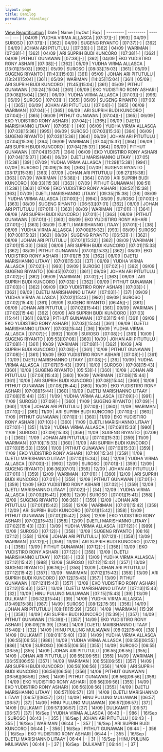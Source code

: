 ```yaml
---
layout: page
title: Danilog
permalink: /danilog/
---
```

[View Beautification](https://github.com/allasca/allasca.github.io/blob/master/danilog.md)
| Date      | Name      | In/Out | Exp |
| --------- | --------- | ------ | --- |
| 04/09 | YUDHA VIRMA ALLASCA  | [07:37][-] | [993]
| 04/09 | SUROSO  | [07:37][-] | [362]
| 04/09 | SUGENG RIYANTO  | [07:37][-] | [362]
| 04/09 | JOHAN ARI PITUTULU  | [07:38][-] | [362]
| 04/09 | WARIMAN  | [07:38][-] | [362]
| 04/09 | ARI SUPRIH BUDI KUNCORO  | [07:38][-] | [362]
| 04/09 | PITHUT GUNAWAN  | [07:38][-] | [362]
| 04/09 | EKO YUDISTIRO RONY ASHARI  | [07:38][-] | [362]
| 05/09 | YUDHA VIRMA ALLASCA  | [13:01][15:03] | [992]
| 05/09 | SUROSO  | [08:33][15:03] | [361]
| 05/09 | SUGENG RIYANTO  | [11:43][15:03] | [361]
| 05/09 | JOHAN ARI PITUTULU  | [13:24][15:04] | [361]
| 05/09 | WARIMAN  | [14:05][15:04] | [361]
| 05/09 | ARI SUPRIH BUDI KUNCORO  | [11:45][15:04] | [361]
| 05/09 | PITHUT GUNAWAN  | [10:24][15:04] | [361]
| 05/09 | EKO YUDISTIRO RONY ASHARI  | [09:08][15:04] | [361]
| 06/09 | YUDHA VIRMA ALLASCA  | [07:03][-] | [996]
| 06/09 | SUROSO  | [07:03][-] | [365]
| 06/09 | SUGENG RIYANTO  | [07:03][-] | [365]
| 06/09 | JOHAN ARI PITUTULU  | [07:04][-] | [365]
| 06/09 | WARIMAN  | [07:04][-] | [365]
| 06/09 | ARI SUPRIH BUDI KUNCORO  | [07:04][-] | [365]
| 06/09 | PITHUT GUNAWAN  | [07:04][-] | [365]
| 06/09 | EKO YUDISTIRO RONY ASHARI  | [07:04][-] | [365]
| 06/09 | DJETLI MARISHANNO LITAAY  | [07:05][-] | [40]
| 06/09 | YUDHA VIRMA ALLASCA  | [07:03][15:36] | [995]
| 06/09 | SUROSO  | [07:03][15:36] | [364]
| 06/09 | SUGENG RIYANTO  | [07:03][15:36] | [364]
| 06/09 | JOHAN ARI PITUTULU  | [07:04][15:36] | [364]
| 06/09 | WARIMAN  | [07:04][15:37] | [364]
| 06/09 | ARI SUPRIH BUDI KUNCORO  | [07:04][15:37] | [364]
| 06/09 | PITHUT GUNAWAN  | [07:04][15:37] | [364]
| 06/09 | EKO YUDISTIRO RONY ASHARI  | [07:04][15:37] | [364]
| 06/09 | DJETLI MARISHANNO LITAAY  | [07:05][15:38] | [39]
| 07/09 | YUDHA VIRMA ALLASCA  | [11:29][15:38] | [994]
| 07/09 | SUROSO  | [10:09][15:38] | [363]
| 07/09 | SUGENG RIYANTO  | [08:17][15:38] | [363]
| 07/09 | JOHAN ARI PITUTULU  | [08:27][15:38] | [363]
| 07/09 | WARIMAN  | [15:38][-] | [364]
| 07/09 | ARI SUPRIH BUDI KUNCORO  | [08:33][15:38] | [363]
| 07/09 | PITHUT GUNAWAN  | [08:51][15:38] | [363]
| 07/09 | EKO YUDISTIRO RONY ASHARI  | [08:52][15:38] | [363]
| 07/09 | DJETLI MARISHANNO LITAAY  | [09:35][15:38] | [38]
| 08/09 | YUDHA VIRMA ALLASCA  | [07:00][-] | [994]
| 08/09 | SUROSO  | [07:00][-] | [363]
| 08/09 | SUGENG RIYANTO  | [06:53][07:01] | [362]
| 08/09 | JOHAN ARI PITUTULU  | [07:01][-] | [363]
| 08/09 | WARIMAN  | [07:01][-] | [364]
| 08/09 | ARI SUPRIH BUDI KUNCORO  | [07:01][-] | [363]
| 08/09 | PITHUT GUNAWAN  | [07:01][-] | [363]
| 08/09 | EKO YUDISTIRO RONY ASHARI  | [07:01][-] | [363]
| 08/09 | DJETLI MARISHANNO LITAAY  | [07:01][-] | [38]
| 08/09 | YUDHA VIRMA ALLASCA  | [07:00][15:32] | [993]
| 08/09 | SUROSO  | [07:00][15:32] | [362]
| 08/09 | SUGENG RIYANTO  | [06:53][-] | [362]
| 08/09 | JOHAN ARI PITUTULU  | [07:01][15:32] | [362]
| 08/09 | WARIMAN  | [07:01][15:33] | [363]
| 08/09 | ARI SUPRIH BUDI KUNCORO  | [07:01][15:33] | [362]
| 08/09 | PITHUT GUNAWAN  | [07:01][15:33] | [362]
| 08/09 | EKO YUDISTIRO RONY ASHARI  | [07:01][15:33] | [362]
| 08/09 | DJETLI MARISHANNO LITAAY  | [07:01][15:33] | [37]
| 09/09 | YUDHA VIRMA ALLASCA  | [07:02][-] | [993]
| 09/09 | SUROSO  | [07:02][-] | [362]
| 09/09 | SUGENG RIYANTO  | [06:45][07:02] | [361]
| 09/09 | JOHAN ARI PITUTULU  | [07:02][-] | [362]
| 09/09 | WARIMAN  | [07:02][-] | [363]
| 09/09 | ARI SUPRIH BUDI KUNCORO  | [07:03][-] | [362]
| 09/09 | PITHUT GUNAWAN  | [07:03][-] | [362]
| 09/09 | EKO YUDISTIRO RONY ASHARI  | [07:03][-] | [362]
| 09/09 | DJETLI MARISHANNO LITAAY  | [07:03][-] | [37]
| 09/09 | YUDHA VIRMA ALLASCA  | [07:02][15:43] | [992]
| 09/09 | SUROSO  | [07:02][15:43] | [361]
| 09/09 | SUGENG RIYANTO  | [06:45][-] | [361]
| 09/09 | JOHAN ARI PITUTULU  | [07:02][15:44] | [361]
| 09/09 | WARIMAN  | [07:02][15:44] | [362]
| 09/09 | ARI SUPRIH BUDI KUNCORO  | [07:03][15:44] | [361]
| 09/09 | PITHUT GUNAWAN  | [07:03][15:44] | [361]
| 09/09 | EKO YUDISTIRO RONY ASHARI  | [07:03][15:44] | [361]
| 09/09 | DJETLI MARISHANNO LITAAY  | [07:03][15:44] | [36]
| 10/09 | YUDHA VIRMA ALLASCA  | [07:07][-] | [992]
| 10/09 | SUROSO  | [07:08][-] | [361]
| 10/09 | SUGENG RIYANTO  | [05:53][07:08] | [360]
| 10/09 | JOHAN ARI PITUTULU  | [07:08][-] | [361]
| 10/09 | WARIMAN  | [07:08][-] | [362]
| 10/09 | ARI SUPRIH BUDI KUNCORO  | [07:08][-] | [361]
| 10/09 | PITHUT GUNAWAN  | [07:08][-] | [361]
| 10/09 | EKO YUDISTIRO RONY ASHARI  | [07:08][-] | [361]
| 10/09 | DJETLI MARISHANNO LITAAY  | [07:08][-] | [36]
| 10/09 | YUDHA VIRMA ALLASCA  | [07:07][15:43] | [991]
| 10/09 | SUROSO  | [07:08][15:43] | [360]
| 10/09 | SUGENG RIYANTO  | [05:53][-] | [360]
| 10/09 | JOHAN ARI PITUTULU  | [07:08][15:43] | [360]
| 10/09 | WARIMAN  | [07:08][15:44] | [361]
| 10/09 | ARI SUPRIH BUDI KUNCORO  | [07:08][15:44] | [360]
| 10/09 | PITHUT GUNAWAN  | [07:08][15:44] | [360]
| 10/09 | EKO YUDISTIRO RONY ASHARI  | [07:08][15:44] | [360]
| 10/09 | DJETLI MARISHANNO LITAAY  | [07:08][15:44] | [35]
| 11/09 | YUDHA VIRMA ALLASCA  | [07:09][-] | [991]
| 11/09 | SUROSO  | [07:09][-] | [360]
| 11/09 | SUGENG RIYANTO  | [07:09][-] | [360]
| 11/09 | JOHAN ARI PITUTULU  | [07:10][-] | [360]
| 11/09 | WARIMAN  | [07:10][-] | [361]
| 11/09 | ARI SUPRIH BUDI KUNCORO  | [07:10][-] | [360]
| 11/09 | PITHUT GUNAWAN  | [07:10][-] | [360]
| 11/09 | EKO YUDISTIRO RONY ASHARI  | [07:10][-] | [360]
| 11/09 | DJETLI MARISHANNO LITAAY  | [07:10][-] | [35]
| 11/09 | YUDHA VIRMA ALLASCA  | [07:09][15:33] | [990]
| 11/09 | SUROSO  | [07:09][15:33] | [359]
| 11/09 | SUGENG RIYANTO  | [07:09][-] | [360]
| 11/09 | JOHAN ARI PITUTULU  | [07:10][15:33] | [359]
| 11/09 | WARIMAN  | [07:10][15:33] | [360]
| 11/09 | ARI SUPRIH BUDI KUNCORO  | [07:10][15:33] | [359]
| 11/09 | PITHUT GUNAWAN  | [07:10][15:33] | [359]
| 11/09 | EKO YUDISTIRO RONY ASHARI  | [07:10][15:34] | [359]
| 11/09 | DJETLI MARISHANNO LITAAY  | [07:10][15:34] | [34]
| 12/09 | YUDHA VIRMA ALLASCA  | [07:00][-] | [990]
| 12/09 | SUROSO  | [07:01][-] | [359]
| 12/09 | SUGENG RIYANTO  | [06:36][07:01] | [359]
| 12/09 | JOHAN ARI PITUTULU  | [07:01][-] | [359]
| 12/09 | WARIMAN  | [07:01][-] | [360]
| 12/09 | ARI SUPRIH BUDI KUNCORO  | [07:01][-] | [359]
| 12/09 | PITHUT GUNAWAN  | [07:01][-] | [359]
| 12/09 | EKO YUDISTIRO RONY ASHARI  | [07:02][-] | [359]
| 12/09 | DJETLI MARISHANNO LITAAY  | [07:02][-] | [34]
| 12/09 | YUDHA VIRMA ALLASCA  | [07:00][15:41] | [989]
| 12/09 | SUROSO  | [07:01][15:41] | [358]
| 12/09 | SUGENG RIYANTO  | [06:36][-] | [359]
| 12/09 | JOHAN ARI PITUTULU  | [07:01][15:42] | [358]
| 12/09 | WARIMAN  | [07:01][15:42] | [359]
| 12/09 | ARI SUPRIH BUDI KUNCORO  | [07:01][15:42] | [358]
| 12/09 | PITHUT GUNAWAN  | [07:01][15:42] | [358]
| 12/09 | EKO YUDISTIRO RONY ASHARI  | [07:02][15:43] | [358]
| 12/09 | DJETLI MARISHANNO LITAAY  | [07:02][15:43] | [33]
| 13/09 | YUDHA VIRMA ALLASCA  | [07:12][-] | [989]
| 13/09 | SUROSO  | [07:12][-] | [358]
| 13/09 | SUGENG RIYANTO  | [06:16][07:12] | [358]
| 13/09 | JOHAN ARI PITUTULU  | [07:12][-] | [358]
| 13/09 | WARIMAN  | [07:12][-] | [359]
| 13/09 | ARI SUPRIH BUDI KUNCORO  | [07:12][-] | [358]
| 13/09 | PITHUT GUNAWAN  | [07:12][-] | [358]
| 13/09 | EKO YUDISTIRO RONY ASHARI  | [07:12][-] | [358]
| 13/09 | DJETLI MARISHANNO LITAAY  | [07:13][-] | [33]
| 13/09 | YUDHA VIRMA ALLASCA  | [07:12][15:42] | [988]
| 13/09 | SUROSO  | [07:12][15:42] | [357]
| 13/09 | SUGENG RIYANTO  | [06:16][-] | [358]
| 13/09 | JOHAN ARI PITUTULU  | [07:12][15:42] | [357]
| 13/09 | WARIMAN  | [07:12][15:43] | [358]
| 13/09 | ARI SUPRIH BUDI KUNCORO  | [07:12][15:43] | [357]
| 13/09 | PITHUT GUNAWAN  | [07:12][15:43] | [357]
| 13/09 | EKO YUDISTIRO RONY ASHARI  | [07:12][15:43] | [357]
| 13/09 | DJETLI MARISHANNO LITAAY  | [07:13][15:43] | [32]
| 13/09 | HINU PULUNG MULIAWAN  | [07:15][15:43] | [39]
| 13/09 | DULKAMIT  | [06:32][15:44] | [39]
| 14/09 | YUDHA VIRMA ALLASCA  | [13:49][15:38] | [987]
| 14/09 | SUROSO  | [08:12][15:39] | [356]
| 14/09 | JOHAN ARI PITUTULU  | [08:11][15:39] | [356]
| 14/09 | WARIMAN  | [15:39][-] | [358]
| 14/09 | ARI SUPRIH BUDI KUNCORO  | [15:39][-] | [357]
| 14/09 | PITHUT GUNAWAN  | [15:39][-] | [357]
| 14/09 | EKO YUDISTIRO RONY ASHARI  | [08:09][15:39] | [356]
| 14/09 | DJETLI MARISHANNO LITAAY  | [15:40][-] | [32]
| 14/09 | HINU PULUNG MULIAWAN  | [08:02][15:40] | [38]
| 14/09 | DULKAMIT  | [08:01][15:40] | [38]
| 14/09 | YUDHA VIRMA ALLASCA  | [06:55][06:55] | [986]
| 14/09 | YUDHA VIRMA ALLASCA  | [06:55][06:55] | [986]
| 14/09 | SUROSO  | [06:55][06:55] | [355]
| 14/09 | SUROSO  | [06:55][06:55] | [355]
| 14/09 | JOHAN ARI PITUTULU  | [06:55][06:55] | [355]
| 14/09 | JOHAN ARI PITUTULU  | [06:55][06:55] | [355]
| 14/09 | WARIMAN  | [06:55][06:55] | [357]
| 14/09 | WARIMAN  | [06:55][06:55] | [357]
| 14/09 | ARI SUPRIH BUDI KUNCORO  | [06:56][06:56] | [356]
| 14/09 | ARI SUPRIH BUDI KUNCORO  | [06:56][06:56] | [356]
| 14/09 | PITHUT GUNAWAN  | [06:56][06:56] | [356]
| 14/09 | PITHUT GUNAWAN  | [06:56][06:56] | [356]
| 14/09 | EKO YUDISTIRO RONY ASHARI  | [06:56][06:56] | [355]
| 14/09 | EKO YUDISTIRO RONY ASHARI  | [06:56][06:56] | [355]
| 14/09 | DJETLI MARISHANNO LITAAY  | [06:57][06:57] | [31]
| 14/09 | DJETLI MARISHANNO LITAAY  | [06:57][06:57] | [31]
| 14/09 | HINU PULUNG MULIAWAN  | [06:57][06:57] | [37]
| 14/09 | HINU PULUNG MULIAWAN  | [06:57][06:57] | [37]
| 14/09 | DULKAMIT  | [06:57][06:57] | [37]
| 14/09 | DULKAMIT  | [06:57][06:57] | [37]
| 16/Sep | YUDHA VIRMA ALLASCA  | 06:43 | - | 986 |
| 16/Sep | SUROSO  | 06:43 | - | 355 |
| 16/Sep | JOHAN ARI PITUTULU  | 06:43 | - | 355 |
| 16/Sep | WARIMAN  | 06:44 | - | 357 |
| 16/Sep | ARI SUPRIH BUDI KUNCORO  | 06:44 | - | 356 |
| 16/Sep | PITHUT GUNAWAN  | 06:44 | - | 356 |
| 16/Sep | EKO YUDISTIRO RONY ASHARI  | 06:44 | - | 355 |
| 16/Sep | DJETLI MARISHANNO LITAAY  | 06:44 | - | 31 |
| 16/Sep | HINU PULUNG MULIAWAN  | 06:44 | - | 37 |
| 16/Sep | DULKAMIT  | 06:44 | - | 37 |

